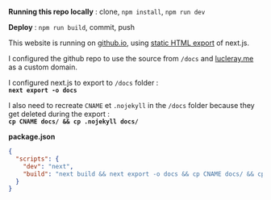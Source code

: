 **Running this repo locally** :
clone, `npm install`, `npm run dev`

**Deploy** : `npm run build`, commit, push

This website is running on [github.io](https://github.io/), using [static HTML export](https://github.com/zeit/next.js/#static-html-export) of next.js.

I configured the github repo to use the source from `/docs` and [lucleray.me](https://lucleray.me) as a custom domain.

I configured next.js to export to `/docs` folder :<br>
**`next export -o docs`**

I also need to recreate `CNAME` et `.nojekyll` in the `/docs` folder because they get deleted during the export :<br>
**`cp CNAME docs/ && cp .nojekyll docs/`**

**package.json**
```json
{
  "scripts": {
    "dev": "next",
    "build": "next build && next export -o docs && cp CNAME docs/ && cp .nojekyll docs/"
  }
}
```
